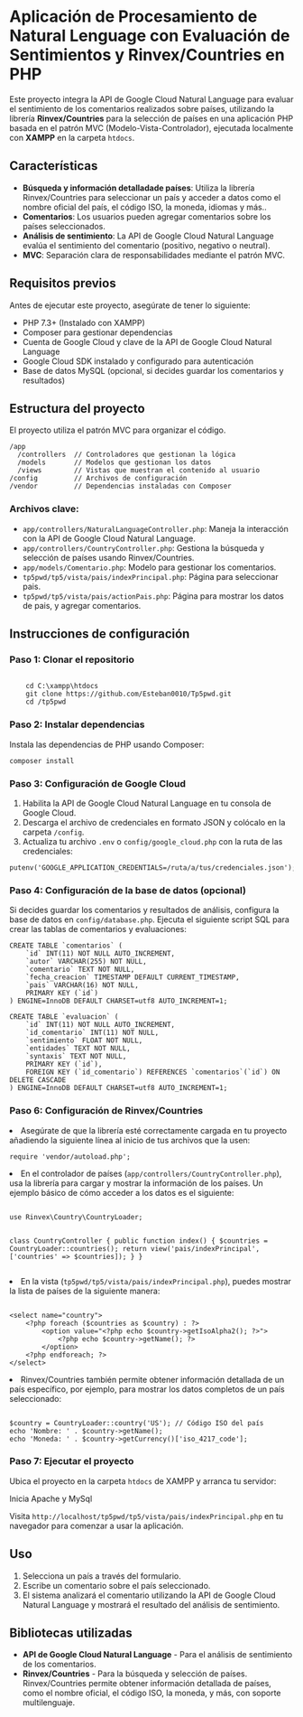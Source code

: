 <h1>Aplicación de Procesamiento de Natural Lenguage con Evaluación de Sentimientos y Rinvex/Countries en PHP</h1>
<p>Este proyecto integra la API de Google Cloud Natural Language para evaluar el sentimiento de los comentarios realizados sobre países, utilizando la librería <strong>Rinvex/Countries</strong> para la selección de países en una aplicación PHP basada en el patrón MVC (Modelo-Vista-Controlador), ejecutada localmente con <strong>XAMPP</strong> en la carpeta <code>htdocs</code>.</p>

<h2>Características</h2>
<ul>
    <li><strong>Búsqueda y información detalladade países</strong>: Utiliza la librería Rinvex/Countries para seleccionar un país y acceder a datos como el nombre oficial del país, el código ISO, la moneda, idiomas y más..</li>
    <li><strong>Comentarios</strong>: Los usuarios pueden agregar comentarios sobre los países seleccionados.</li>
    <li><strong>Análisis de sentimiento</strong>: La API de Google Cloud Natural Language evalúa el sentimiento del comentario (positivo, negativo o neutral).</li>
    <li><strong>MVC</strong>: Separación clara de responsabilidades mediante el patrón MVC.</li>
</ul>

<h2>Requisitos previos</h2>
<p>Antes de ejecutar este proyecto, asegúrate de tener lo siguiente:</p>
<ul>
    <li>PHP 7.3+ (Instalado con XAMPP)</li>
    <li>Composer para gestionar dependencias</li>
    <li>Cuenta de Google Cloud y clave de la API de Google Cloud Natural Language</li>
    <li>Google Cloud SDK instalado y configurado para autenticación</li>
    <li>Base de datos MySQL (opcional, si decides guardar los comentarios y resultados)</li>
</ul>

<h2>Estructura del proyecto</h2>
<p>El proyecto utiliza el patrón MVC para organizar el código.</p>

<pre><code>/app
  /controllers  // Controladores que gestionan la lógica
  /models       // Modelos que gestionan los datos
  /views        // Vistas que muestran el contenido al usuario
/config         // Archivos de configuración
/vendor         // Dependencias instaladas con Composer
</code></pre>

<h3>Archivos clave:</h3>
<ul>
    <li><code>app/controllers/NaturalLanguageController.php</code>: Maneja la interacción con la API de Google Cloud Natural Language.</li>
    <li><code>app/controllers/CountryController.php</code>: Gestiona la búsqueda y selección de países usando Rinvex/Countries.</li>
    <li><code>app/models/Comentario.php</code>: Modelo para gestionar los comentarios.</li>
    <li><code>tp5pwd/tp5/vista/pais/indexPrincipal.php</code>: Página para seleccionar pais.</li>
    <li><code>tp5pwd/tp5/vista/pais/actionPais.php</code>: Página para mostrar los datos de pais, y agregar comentarios.</li>
</ul>

<h2>Instrucciones de configuración</h2>

<h3>Paso 1: Clonar el repositorio</h3>
<pre><code>
    cd C:\xampp\htdocs
    git clone https://github.com/Esteban0010/Tp5pwd.git
    cd /tp5pwd
</code></pre>

<h3>Paso 2: Instalar dependencias</h3>
<p>Instala las dependencias de PHP usando Composer:</p>
<pre><code>composer install
</code></pre>

<h3>Paso 3: Configuración de Google Cloud</h3>
<ol>
    <li>Habilita la API de Google Cloud Natural Language en tu consola de Google Cloud.</li>
    <li>Descarga el archivo de credenciales en formato JSON y colócalo en la carpeta <code>/config</code>.</li>
    <li>Actualiza tu archivo <code>.env</code> o <code>config/google_cloud.php</code> con la ruta de las credenciales:</li>
</ol>

<pre><code>putenv('GOOGLE_APPLICATION_CREDENTIALS=/ruta/a/tus/credenciales.json');
</code></pre>

<h3>Paso 4: Configuración de la base de datos (opcional)</h3>
<p>Si decides guardar los comentarios y resultados de análisis, configura la base de datos en <code>config/database.php</code>. Ejecuta el siguiente script SQL para crear las tablas de comentarios y evaluaciones:</p>

<pre><code>CREATE TABLE `comentarios` (
    `id` INT(11) NOT NULL AUTO_INCREMENT,                    
    `autor` VARCHAR(255) NOT NULL,                           
    `comentario` TEXT NOT NULL,                              
    `fecha_creacion` TIMESTAMP DEFAULT CURRENT_TIMESTAMP,     
    `pais` VARCHAR(16) NOT NULL,                              
    PRIMARY KEY (`id`)
) ENGINE=InnoDB DEFAULT CHARSET=utf8 AUTO_INCREMENT=1;

CREATE TABLE `evaluacion` (
    `id` INT(11) NOT NULL AUTO_INCREMENT,  
    `id_comentario` INT(11) NOT NULL,      
    `sentimiento` FLOAT NOT NULL,          
    `entidades` TEXT NOT NULL,             
    `syntaxis` TEXT NOT NULL,              
    PRIMARY KEY (`id`),                    
    FOREIGN KEY (`id_comentario`) REFERENCES `comentarios`(`id`) ON DELETE CASCADE  
) ENGINE=InnoDB DEFAULT CHARSET=utf8 AUTO_INCREMENT=1;
</code></pre>

<h3>Paso 6: Configuración de Rinvex/Countries</h3>
<li>Asegúrate de que la librería esté correctamente cargada en tu proyecto añadiendo la siguiente línea al inicio de tus archivos que la usen:</li>
<pre><code>require 'vendor/autoload.php';</code></pre>

<li>En el controlador de países (<code>app/controllers/CountryController.php</code>), usa la librería para cargar y mostrar la información de los países. Un ejemplo básico de cómo acceder a los datos es el siguiente:</li>
<pre><code>
use Rinvex\Country\CountryLoader;

class CountryController {
    public function index() {
        $countries = CountryLoader::countries();
        return view('pais/indexPrincipal', ['countries' => $countries]);
    }
}
</code></pre>

<li>En la vista (<code>tp5pwd/tp5/vista/pais/indexPrincipal.php</code>), puedes mostrar la lista de países de la siguiente manera:</li>
<pre><code>
&lt;select name="country"&gt;
    &lt;?php foreach ($countries as $country) : ?&gt;
        &lt;option value="&lt;?php echo $country->getIsoAlpha2(); ?&gt;"&gt;
            &lt;?php echo $country->getName(); ?&gt;
        &lt;/option&gt;
    &lt;?php endforeach; ?&gt;
&lt;/select&gt;
</code></pre>

<li>Rinvex/Countries también permite obtener información detallada de un país específico, por ejemplo, para mostrar los datos completos de un país seleccionado:</li>
<pre><code>
$country = CountryLoader::country('US'); // Código ISO del país
echo 'Nombre: ' . $country->getName();
echo 'Moneda: ' . $country->getCurrency()['iso_4217_code'];
</code></pre>


<h3>Paso 7: Ejecutar el proyecto</h3>
<p>Ubica el proyecto en la carpeta <code>htdocs</code> de XAMPP y arranca tu servidor:</p>
<p>Inicia Apache  y MySql</p>
<p>Visita <code>http://localhost/tp5pwd/tp5/vista/pais/indexPrincipal.php</code> en tu navegador para comenzar a usar la aplicación.</p>

<h2>Uso</h2>
<ol>
    <li>Selecciona un país a través del formulario.</li>
    <li>Escribe un comentario sobre el país seleccionado.</li>
    <li>El sistema analizará el comentario utilizando la API de Google Cloud Natural Language y mostrará el resultado del análisis de sentimiento.</li>
</ol>

<h2>Bibliotecas utilizadas</h2>
<ul>
    <li><strong>API de Google Cloud Natural Language</strong> - Para el análisis de sentimiento de los comentarios.</li>
    <li><strong>Rinvex/Countries</strong> - Para la búsqueda y selección de países. Rinvex/Countries permite obtener información detallada de países, como el nombre oficial, el código ISO, la moneda, y más, con soporte multilenguaje.</li>
</ul>


